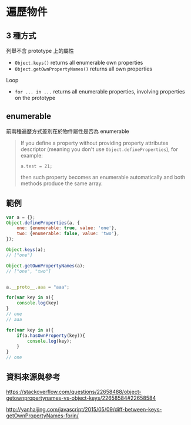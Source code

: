 # 遍歷物件

## 3 種方式

列舉不含 prototype 上的屬性

- `Object.keys()` returns all enumerable own properties
- `Object.getOwnPropertyNames()` returns all own properties


Loop

- `for ... in ...` returns all enumerable properties, involving properties on the prototype

## enumerable

前兩種遍歷方式差別在於物件屬性是否為 enumerable

> If you define a property without providing property attributes descriptor (meaning you don't use `Object.defineProperties`), for example:
>
> ```
> a.test = 21;
> ```
>
> then such property becomes an enumerable automatically and both methods produce the same array.

## 範例

```javascript
var a = {};
Object.defineProperties(a, {
    one: {enumerable: true, value: 'one'},
    two: {enumerable: false, value: 'two'},
});

Object.keys(a); 
// ["one"]

Object.getOwnPropertyNames(a); 
// ["one", "two"]


a.__proto__.aaa = "aaa";

for(var key in a){
    console.log(key)
}
// one
// aaa

for(var key in a){
    if(a.hasOwnProperty(key)){
        console.log(key);
    }
}
// one
```

## 資料來源與參考

https://stackoverflow.com/questions/22658488/object-getownpropertynames-vs-object-keys/22658584#22658584

http://yanhaijing.com/javascript/2015/05/09/diff-between-keys-getOwnPropertyNames-forin/